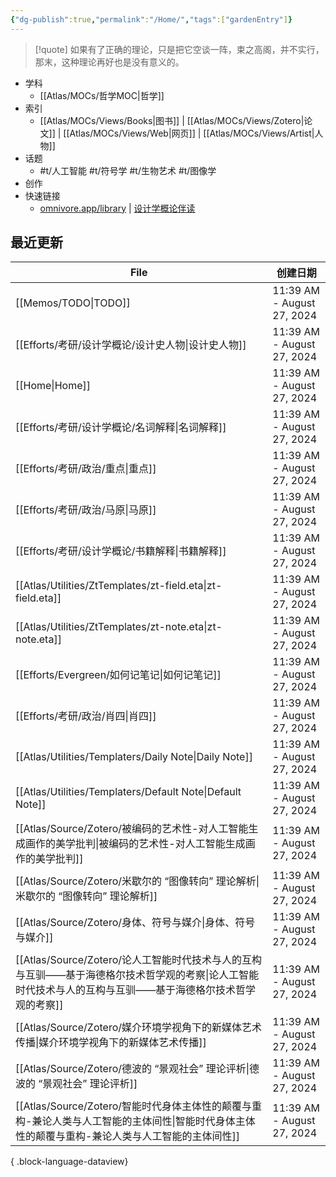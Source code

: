 ```yaml
---
{"dg-publish":true,"permalink":"/Home/","tags":["gardenEntry"]}
---
```



> [!quote] 如果有了正确的理论，只是把它空谈一阵，束之高阁，并不实行，那末，这种理论再好也是没有意义的。

- 学科
	- [[Atlas/MOCs/哲学MOC\|哲学]]
- 索引
	- [[Atlas/MOCs/Views/Books\|图书]] | [[Atlas/MOCs/Views/Zotero\|论文]] | [[Atlas/MOCs/Views/Web\|网页]] | [[Atlas/MOCs/Views/Artist\|人物]]
- 话题
	- #t/人工智能 #t/符号学 #t/生物艺术 #t/图像学
- 创作
- 快速链接
	- [omnivore.app/library](https://omnivore.app/library) | [设计学概论伴读](https://www.bilibili.com/video/BV1aa4y1j76h/)
## 最近更新

| File                                                                                            | 创建日期                       |
| ----------------------------------------------------------------------------------------------- | -------------------------- |
| [[Memos/TODO\|TODO]]                                                                         | 11:39 AM - August 27, 2024 |
| [[Efforts/考研/设计学概论/设计史人物\|设计史人物]]                                                            | 11:39 AM - August 27, 2024 |
| [[Home\|Home]]                                                                               | 11:39 AM - August 27, 2024 |
| [[Efforts/考研/设计学概论/名词解释\|名词解释]]                                                              | 11:39 AM - August 27, 2024 |
| [[Efforts/考研/政治/重点\|重点]]                                                                     | 11:39 AM - August 27, 2024 |
| [[Efforts/考研/政治/马原\|马原]]                                                                     | 11:39 AM - August 27, 2024 |
| [[Efforts/考研/设计学概论/书籍解释\|书籍解释]]                                                              | 11:39 AM - August 27, 2024 |
| [[Atlas/Utilities/ZtTemplates/zt-field.eta\|zt-field.eta]]                                   | 11:39 AM - August 27, 2024 |
| [[Atlas/Utilities/ZtTemplates/zt-note.eta\|zt-note.eta]]                                     | 11:39 AM - August 27, 2024 |
| [[Efforts/Evergreen/如何记笔记\|如何记笔记]]                                                           | 11:39 AM - August 27, 2024 |
| [[Efforts/考研/政治/肖四\|肖四]]                                                                     | 11:39 AM - August 27, 2024 |
| [[Atlas/Utilities/Templaters/Daily Note\|Daily Note]]                                        | 11:39 AM - August 27, 2024 |
| [[Atlas/Utilities/Templaters/Default Note\|Default Note]]                                    | 11:39 AM - August 27, 2024 |
| [[Atlas/Source/Zotero/被编码的艺术性-对人工智能生成画作的美学批判\|被编码的艺术性-对人工智能生成画作的美学批判]]                       | 11:39 AM - August 27, 2024 |
| [[Atlas/Source/Zotero/米歇尔的 “图像转向” 理论解析\|米歇尔的 “图像转向” 理论解析]]                                   | 11:39 AM - August 27, 2024 |
| [[Atlas/Source/Zotero/身体、符号与媒介\|身体、符号与媒介]]                                                   | 11:39 AM - August 27, 2024 |
| [[Atlas/Source/Zotero/论人工智能时代技术与人的互构与互驯——基于海德格尔技术哲学观的考察\|论人工智能时代技术与人的互构与互驯——基于海德格尔技术哲学观的考察]] | 11:39 AM - August 27, 2024 |
| [[Atlas/Source/Zotero/媒介环境学视角下的新媒体艺术传播\|媒介环境学视角下的新媒体艺术传播]]                                   | 11:39 AM - August 27, 2024 |
| [[Atlas/Source/Zotero/德波的 “景观社会” 理论评析\|德波的 “景观社会” 理论评析]]                                     | 11:39 AM - August 27, 2024 |
| [[Atlas/Source/Zotero/智能时代身体主体性的颠覆与重构-兼论人类与人工智能的主体间性\|智能时代身体主体性的颠覆与重构-兼论人类与人工智能的主体间性]]       | 11:39 AM - August 27, 2024 |

{ .block-language-dataview}
